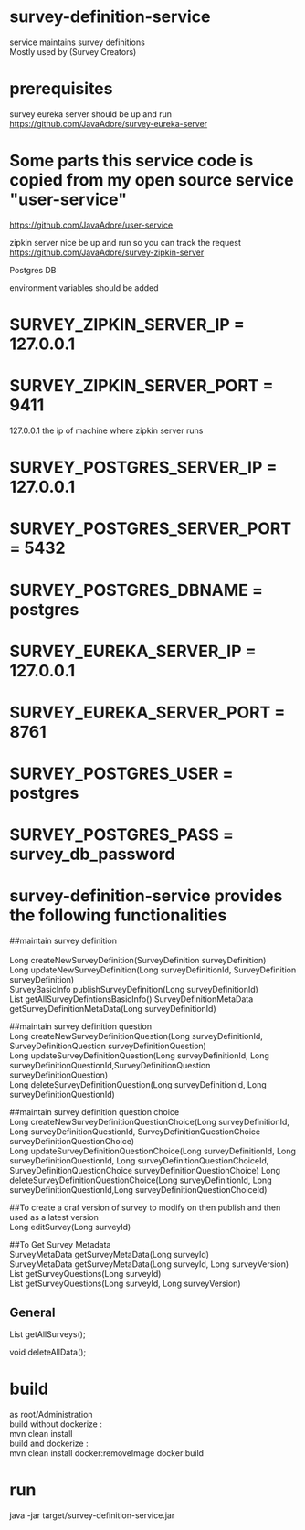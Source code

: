 # survey-definition-service
service maintains survey definitions </br>
Mostly used by (Survey Creators)

# prerequisites

survey eureka server should be up and run<br/>
<a href="https://github.com/JavaAdore/eureka-server">https://github.com/JavaAdore/survey-eureka-server</a> <br/>

# Some parts this service code is copied from my open source service "user-service"
<a href="https://github.com/JavaAdore/user-service">https://github.com/JavaAdore/user-service</a>


zipkin server nice be up and run so you can track the request<br/>
<a href="https://github.com/JavaAdore/survey-zipkin-server">https://github.com/JavaAdore/survey-zipkin-server</a> <br/>


Postgres DB <br/>


environment variables should be added

# SURVEY_ZIPKIN_SERVER_IP = 127.0.0.1
# SURVEY_ZIPKIN_SERVER_PORT = 9411
127.0.0.1 the ip of machine where zipkin server runs
  

# SURVEY_POSTGRES_SERVER_IP    = 127.0.0.1
# SURVEY_POSTGRES_SERVER_PORT  = 5432
# SURVEY_POSTGRES_DBNAME 	    = postgres     
 
  
# SURVEY_EUREKA_SERVER_IP      = 127.0.0.1
# SURVEY_EUREKA_SERVER_PORT    = 8761
# SURVEY_POSTGRES_USER         = postgres
# SURVEY_POSTGRES_PASS         = survey_db_password



# survey-definition-service provides the following functionalities
##maintain survey definition<br/>                                                                                                                                                                                           
Long createNewSurveyDefinition(SurveyDefinition surveyDefinition)                                                                                                                                    
Long updateNewSurveyDefinition(Long surveyDefinitionId, SurveyDefinition surveyDefinition)	                                                                                                         
SurveyBasicInfo publishSurveyDefinition(Long surveyDefinitionId)   
List<SurveyDefinitionBasicInfo> getAllSurveyDefintionsBasicInfo()
SurveyDefinitionMetaData getSurveyDefinitionMetaData(Long surveyDefinitionId)                                                                                                                                  
                                                                                                                                                                                                                             
##maintain survey definition question                                                                                                                                                                                       
Long createNewSurveyDefinitionQuestion(Long surveyDefinitionId, SurveyDefinitionQuestion surveyDefinitionQuestion)                                                                                   
Long updateSurveyDefinitionQuestion(Long surveyDefinitionId, Long surveyDefinitionQuestionId,SurveyDefinitionQuestion surveyDefinitionQuestion)                                                      
Long deleteSurveyDefinitionQuestion(Long surveyDefinitionId, Long surveyDefinitionQuestionId)                                                                                                        
                                                                                                                                                                                                                             
                                                                                                                                                                                                                             
                                                                                                                                                                                                                             
##maintain survey definition question choice                                                                                                                                                                                
Long createNewSurveyDefinitionQuestionChoice(Long surveyDefinitionId, Long surveyDefinitionQuestionId, SurveyDefinitionQuestionChoice surveyDefinitionQuestionChoice)                                
Long updateSurveyDefinitionQuestionChoice(Long surveyDefinitionId, Long surveyDefinitionQuestionId, Long surveyDefinitionQuestionChoiceId, SurveyDefinitionQuestionChoice surveyDefinitionQuestionChoice) 
Long deleteSurveyDefinitionQuestionChoice(Long surveyDefinitionId, Long surveyDefinitionQuestionId,Long surveyDefinitionQuestionChoiceId)                                                            
                                                                                                                                                                                                                             
##To create a draf version of survey to modify on then publish and then used as a latest version                                                                                                                            
Long editSurvey(Long surveyId)                                                                                                                                                                       
                                                                                                                                                                                                                             
##To Get Survey Metadata                                                                                                                                                                                                                                                                                                           
SurveyMetaData getSurveyMetaData(Long surveyId)                                                                                                                                                      
SurveyMetaData getSurveyMetaData(Long surveyId, Long surveyVersion)                                                                                                                                  
List<SurveyQuestionMetaData> getSurveyQuestions(Long surveyId)                                                                                                                                       
List<SurveyQuestionMetaData> getSurveyQuestions(Long surveyId, Long surveyVersion)                                                                                                                   

## General
List<SurveyBasicInfo> getAllSurveys();

void deleteAllData();
                                                                                                                                                                                                                                  
# build
as root/Administration <br/>
build without dockerize : <br/>
mvn clean install <br/>
build and dockerize : <br/>
mvn clean install docker:removeImage docker:build


# run
java -jar target/survey-definition-service.jar
